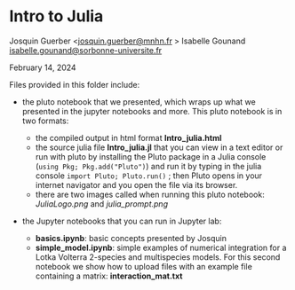 # Intro to Julia

Josquin Guerber  <josquin.guerber@mnhn.fr >
Isabelle Gounand <isabelle.gounand@sorbonne-universite.fr>

February 14, 2024


Files provided in this folder include:

-  the pluto notebook that we presented, which wraps up what we presented in the jupyter notebooks and more. This pluto notebook is in two formats:
   - the compiled output in html format **Intro_julia.html**
   - the source julia file **Intro_julia.jl** that you can view in a text editor or run with pluto by installing the Pluto package in a Julia console (`using Pkg; Pkg.add("Pluto")`) and run it by typing in the julia console `import Pluto; Pluto.run()` ; then Pluto opens in your internet navigator and you open the file via its browser.
   - there are two images called when running this pluto notebook: *JuliaLogo.png* and *julia_prompt.png*
   
- the Jupyter notebooks that you can run in Jupyter lab:
    - **basics.ipynb**: basic concepts presented by Josquin
    - **simple_model.ipynb**: simple examples of numerical integration for a Lotka Volterra 2-species and multispecies models. For this second notebook we show how to upload files with an example file containing a matrix: **interaction_mat.txt**
